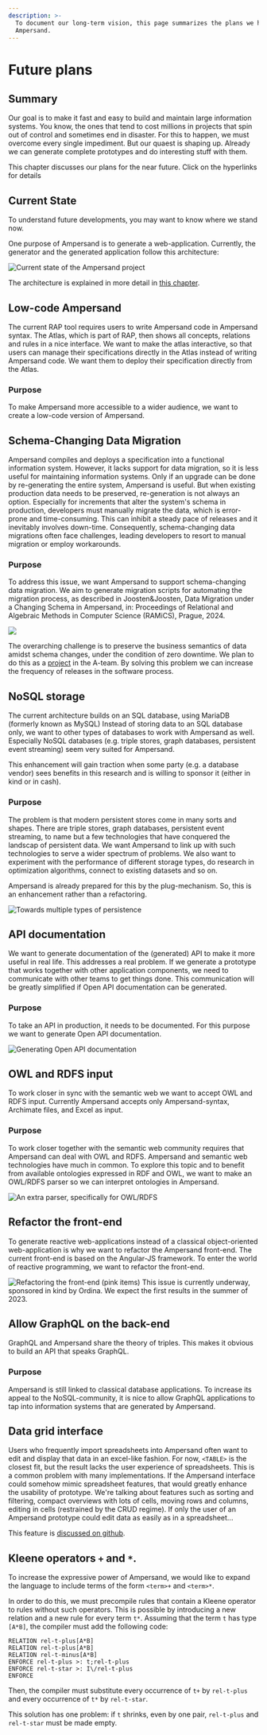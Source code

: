 ```yaml
---
description: >-
  To document our long-term vision, this page summarizes the plans we have with
  Ampersand.
---
```


# Future plans

## Summary
Our goal is to make it fast and easy to build and maintain large information systems.
You know, the ones that tend to cost millions in projects that spin out of control and sometimes end in disaster.
For this to happen, we must overcome every single impediment.
But our quaest is shaping up. Already we can generate complete prototypes and do interesting stuff with them.

This chapter discusses our plans for the near future. Click on the hyperlinks for details

## Current State

To understand future developments, you may want to know where we stand now.


One purpose of Ampersand is to generate a web-application. Currently, the generator and the generated application follow this architecture:

![Current state of the Ampersand project](<./assets/state-of-ampersand-project-2019.png>)

The architecture is explained in more detail in [this chapter](./reference-material/architecture-of-an-ampersand-application).

## Low-code Ampersand
   The current RAP tool requires users to write Ampersand code in Ampersand syntax.
   The Atlas, which is part of RAP, then shows all concepts, relations and rules in a nice interface.
   We want to make the atlas interactive, so that users can manage their specifications directly in the Atlas instead of writing Ampersand code.
   We want them to deploy their specification directly from the Atlas.

### Purpose
   To make Ampersand more accessible to a wider audience, we want to create a low-code    version of Ampersand.

## Schema-Changing Data Migration
   Ampersand compiles and deploys a specification into a functional information system.
   However, it lacks support for data migration, so it is less useful for maintaining information systems.
   Only if an upgrade can be done by re-generating the entire system, Ampersand is useful.
   But when existing production data needs to be preserved, re-generation is not always an option.
   Especially for increments that alter the system's schema in production,
   developers must manually migrate the data, which is error-prone and time-consuming.
   This can inhibit a steady pace of releases and it inevitably involves down-time.
   Consequently, schema-changing data migrations often face challenges, leading developers to resort to manual migration or employ workarounds.

### Purpose
   To address this issue, we want Ampersand to support schema-changing data migration.
   We aim to generate migration scripts for automating the migration process, as described in Joosten\&Joosten, Data Migration under a Changing Schema in Ampersand, in: Proceedings of Relational and Algebraic Methods in Computer Science (RAMiCS), Prague, 2024.

![](./assets/migration_system_deployed.png)

   The overarching challenge is to preserve the business semantics of data amidst schema changes, under the condition of zero downtime.
   We plan to do this as a [project](https://github.com/orgs/AmpersandTarski/projects/12?pane=info) in the A-team.
   By solving this problem we can increase the frequency of releases in the software process.

## NoSQL storage
The current architecture builds on an SQL database, using MariaDB (formerly known as MySQL)
Instead of storing data to an SQL database only, we want to other types of databases to work with Ampersand as well.
Especially NoSQL databases \(e.g. triple stores, graph databases, persistent event streaming\) seem very suited for Ampersand.

This enhancement will gain traction when some party (e.g. a database vendor) sees benefits in this research and is willing to sponsor it (either in kind or in cash).

### Purpose
The problem is that modern persistent stores come in many sorts and shapes.
There are triple stores, graph databases, persistent event streaming, to name but a few technologies that have conquered the landscap of persistent data. We want Ampersand to link up with such technologies to serve a wider spectrum of problems.
We also want to experiment with the performance of different storage types, do research in optimization algorithms, connect to existing datasets and so on.

Ampersand is already prepared for this by the plug-mechanism.
So, this is an enhancement rather than a refactoring.

![Towards multiple types of persistence](<./assets/towards-multiple-types-of-persistence.png>)


## API documentation
We want to generate documentation of the (generated) API to make it more useful in real life.
This addresses a real problem. If we generate a prototype that works together with other application components,
we need to communicate with other teams to get things done.
This communication will be greatly simplified if Open API documentation can be generated.
### Purpose
To take an API in production, it needs to be documented. For this purpose we want to generate Open API documentation.

![Generating Open API documentation](<./assets/untitled-diagram-8.png>)



## OWL and RDFS input
To work closer in sync with the semantic web we want to accept OWL and RDFS input. Currently Ampersand accepts only Ampersand-syntax, Archimate files, and Excel as input.
### Purpose
To work closer together with the semantic web community requires that Ampersand can deal with OWL and RDFS.
Ampersand and semantic web technologies have much in common. To explore this topic and to benefit from available ontologies expressed in RDF and OWL, we want to make an OWL/RDFS parser so we can interpret ontologies in Ampersand.

![An extra parser, specifically for OWL/RDFS](./assets/untitled-diagram-7%20%281%29.png)


## Refactor the front-end
To generate reactive web-applications instead of a classical object-oriented web-application is why we want to refactor the Ampersand front-end.
The current front-end is based on the Angular-JS framework. To enter the world of reactive programming, we want to refactor the front-end.

![Refactoring the front-end (pink items)](<./assets/untitled-diagram-6.png>)
This issue is currently underway, sponsored in kind by Ordina. We expect the first results in the summer of 2023.


## Allow GraphQL on the back-end
GraphQL and Ampersand share the theory of triples. This makes it obvious to build an API that speaks GraphQL.

### Purpose
Ampersand is still linked to classical database applications.
To increase its appeal to the NoSQL-community, it is nice to allow GraphQL applications to tap into information systems that are generated by Ampersand.

## Data grid interface
Users who frequently import spreadsheets into Ampersand often want to edit and display that data in an excel-like fashion.
For now, `<TABLE>` is the closest fit, but the result lacks the user experience of spreadsheets.
This is a common problem with many implementations.
If the Ampersand interface could somehow mimic spreadsheet features, that would greatly enhance the usability of prototype. We're talking about features such as sorting and filtering, compact overviews with lots of cells, moving rows and columns, editing in cells (restrained by the CRUD regime).
If only the user of an Ampersand prototype could edit data as easily as in a spreadsheet...

This feature is [discussed on github](https://github.com/AmpersandTarski/Ampersand/issues/1166).

## Kleene operators `+` and `*`.
To increase the expressive power of Ampersand, we would like to expand the language to include terms of the form `<term>+` and `<term>*`.

In order to do this, we must precompile rules that contain a Kleene operator to rules without such operators.
This is possible by introducing a new relation and a new rule for every term `t*`.
Assuming that the term `t` has type `[A*B]`,
the compiler must add the following code:
```Ampersand
RELATION rel-t-plus[A*B]
RELATION rel-t-plus[A*B]
RELATION rel-t-minus[A*B]
ENFORCE rel-t-plus >: t;rel-t-plus
ENFORCE rel-t-star >: I\/rel-t-plus
ENFORCE
```
Then, the compiler must substitute every occurrence of `t+` by `rel-t-plus`
and every occurrence of `t*` by `rel-t-star`.

This solution has one problem: if `t` shrinks, even by one pair, `rel-t-plus`
and `rel-t-star` must be made empty.
